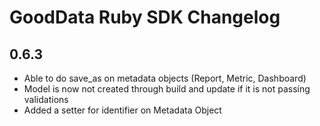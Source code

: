 # GoodData Ruby SDK Changelog

## 0.6.3
- Able to do save_as on metadata objects (Report, Metric, Dashboard)
- Model is now not created through build and update if it is not passing validations
- Added a setter for identifier on Metadata Object
